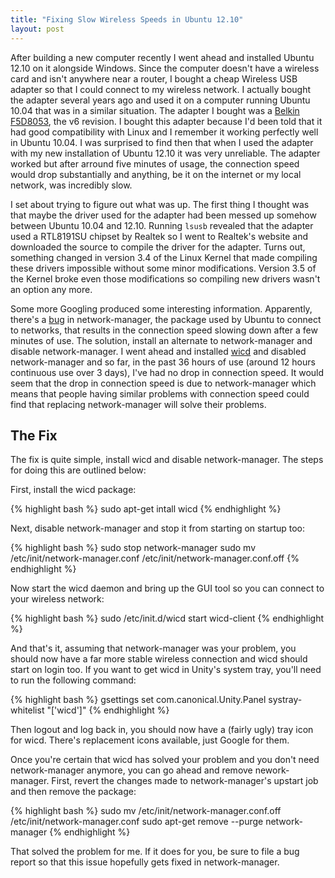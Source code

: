 ```yaml
---
title: "Fixing Slow Wireless Speeds in Ubuntu 12.10"
layout: post
---
```


After building a new computer recently I went ahead and installed Ubuntu 12.10 on it alongside Windows. Since the computer doesn't have a wireless card and isn't anywhere near a router, I bought a cheap Wireless USB adapter so that I could connect to my wireless network. I actually bought the adapter several years ago and used it on a computer running Ubuntu 10.04 that was in a similar situation. The adapter I bought was a [Belkin F5D8053][wireless-adapter-amazon-page], the v6 revision. I bought this adapter because I'd been told that it had good compatibility with Linux and I remember it working perfectly well in Ubuntu 10.04. I was surprised to find then that when I used the adapter with my new installation of Ubuntu 12.10 it was very unreliable. The adapter worked but after arround five minutes of usage, the connection speed would drop substantially and anything, be it on the internet or my local network, was incredibly slow. 

I set about trying to figure out what was up. The first thing I thought was that maybe the driver used for the adapter had been messed up somehow between Ubuntu 10.04 and 12.10. Running `lsusb` revealed that the adapter used a RTL8191SU chipset by Realtek so I went to Realtek's website and downloaded the source to compile the driver for the adapter. Turns out, something changed in version 3.4 of the Linux Kernel that made compiling these drivers impossible without some minor modifications. Version 3.5 of the Kernel broke even those modifications so compiling new drivers wasn't an option any more. 

Some more Googling produced some interesting information. Apparently, there's a [bug][network-manager-bug-report] in network-manager, the package used by Ubuntu to connect to networks, that results in the connection speed slowing down after a few minutes of use. The solution, install an alternate to network-manager and disable network-manager. I went ahead and installed [wicd][wicd-website] and disabled network-manager and so far, in the past 36 hours of use (around 12 hours continuous use over 3 days), I've had no drop in connection speed. It would seem that the drop in connection speed is due to network-manager which means that people having similar problems with connection speed could find that replacing network-manager will solve their problems. 

## The Fix

The fix is quite simple, install wicd and disable network-manager. The steps for doing this are outlined below:

First, install the wicd package:

{% highlight bash %}
sudo apt-get intall wicd
{% endhighlight %}

Next, disable network-manager and stop it from starting on startup too:

{% highlight bash %}
sudo stop network-manager
sudo mv /etc/init/network-manager.conf /etc/init/network-manager.conf.off
{% endhighlight %}

Now start the wicd daemon and bring up the GUI tool so you can connect to your wireless network:

{% highlight bash %}
sudo /etc/init.d/wicd start
wicd-client
{% endhighlight %}

And that's it, assuming that network-manager was your problem, you should now have a far more stable wireless connection and wicd should start on login too. If you want to get wicd in Unity's system tray, you'll need to run the following command:

{% highlight bash %}
gsettings set com.canonical.Unity.Panel systray-whitelist "['wicd']"
{% endhighlight %}

Then logout and log back in, you should now have a (fairly ugly) tray icon for wicd. There's replacement icons available, just Google for them. 

Once you're certain that wicd has solved your problem and you don't need network-manager anymore, you can go ahead and remove nework-manager. First, revert the changes made to network-manager's upstart job and then remove the package:

{% highlight bash %}
sudo mv /etc/init/network-manager.conf.off /etc/init/network-manager.conf
sudo apt-get remove --purge network-manager
{% endhighlight %}

That solved the problem for me. If it does for you, be sure to file a bug report so that this issue hopefully gets fixed in network-manager. 

[wireless-adapter-amazon-page]: http://www.amazon.co.uk/gp/product/B001HO3ZTQ/ref=as_li_ss_tl?ie=UTF8&camp=1634&creative=19450&creativeASIN=B001HO3ZTQ&linkCode=as2&tag=simpl06-21
[wicd-website]: https://launchpad.net/wicd
[network-manager-bug-report]: https://bugs.launchpad.net/ubuntu/+source/linux/+bug/621265

